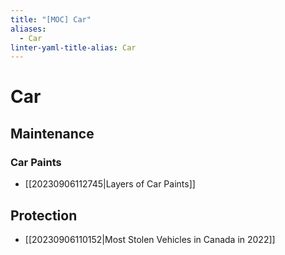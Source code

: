 ```yaml
---
title: "[MOC] Car"
aliases:
  - Car
linter-yaml-title-alias: Car
---
```


# Car

## Maintenance

### Car Paints

- [[20230906112745|Layers of Car Paints]]

## Protection

- [[20230906110152|Most Stolen Vehicles in Canada in 2022]]
